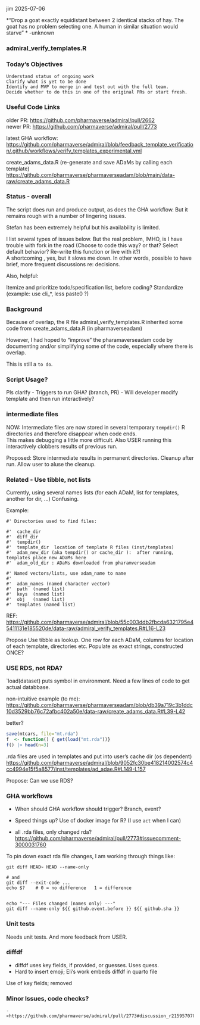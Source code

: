 jim
2025-07-06

*“Drop a goat exactly equidistant between 2 identical stacks of hay. The
goat has no problem selecting one. A human in similar situation would
starve” * -unknown

### admiral_verify_templates.R

### Today’s Objectives

    Understand status of ongoing work
    Clarify what is yet to be done
    Identify and MVP to merge in and test out with the full team.
    Decide whether to do this in one of the original PRs or start fresh.

### Useful Code Links

older PR: <https://github.com/pharmaverse/admiral/pull/2662>  
newer PR: <https://github.com/pharmaverse/admiral/pull/2773>

latest GHA workflow:
<https://github.com/pharmaverse/admiral/blob/feedback_template_verification/.github/workflows/verify_templates_experimental.yml>

create_adams_data.R (re-generate and save ADaMs by calling each
template)
<https://github.com/pharmaverse/pharmaverseadam/blob/main/data-raw/create_adams_data.R>

### Status - overall

The script does run and produce output, as does the GHA workflow. But it
remains rough with a number of lingering issues.

Stefan has been extremely helpful but his availability is limited.

I list several types of issues below. But the real problem, IMHO, is I
have trouble with fork in the road (Choose to code this way? or that?
Select default behavior? Re-write this function or live with it?)  
A shortcoming , yes, but it slows me down. In other words, possible to
have brief, more frequent discussions re: decisions.

Also, helpful:

Itemize and prioritize todo/specification list, before coding?
Standardize (example: use cli\_\*, less paste0 ?)

### Background

Because of overlap, the R file admiral_verify_templates.R inherited some
code from create_adams_data.R (in pharmaverseadam)

However, I had hoped to “improve” the pharamaverseadam code by
documenting and/or simplifying some of the code, especially where there
is overlap.

This is still a `to do`.

### Script Usage?

Pls clarify - Triggers to run GHA? (branch, PR) - Will developer modify
template and then run interactively?

### intermediate files

NOW: Intermediate files are now stored in several temporary `tempdir()`
R directories and therefore disappear when code ends.  
This makes debugging a little more difficult. Also USER running this
interactively clobbers results of previous run.

Proposed: Store intermediate results in permanent directories. Cleanup
after run. Allow user to aluse the cleanup.

### Related - Use tibble, not lists

Currently, using several names lists (for each ADaM, list for templates,
another for dir, …) Confusing.

Example:

    #' Directories used to find files:

    #'  cache_dir
    #'  diff_dir
    #'  tempdir()
    #'  template_dir  location of template R files (inst/templates)
    #'  adam_new_dir (aka tempdir() or cache_dir ):  after running, templates place new ADaMs here
    #'  adam_old_dir : ADaMs downloaded from pharamverseadam

    #' Named vectors/lists, use adam_name to name
    #'
    #'  adam_names (named character vector)
    #'  path  (named list)
    #'  keys  (named list)
    #'  obj   (named list)
    #'  templates (named list)

REF:
<https://github.com/pharmaverse/admiral/blob/55c003ddb2fbcda6321795e45411131e185520de/data-raw/admiral_verify_templates.R#L16-L23>

Propose Use tibble as lookup. One row for each ADaM, columns for
location of each template, directories etc. Populate as exact strings,
constructed ONCE?

### USE RDS, not RDA?

\`load(dataset) puts symbol in environment. Need a few lines of code to
get actual databbase.

non-intuitive example (to me):
<https://github.com/pharmaverse/pharmaverseadam/blob/db39a719c3b1ddc10d3529bb76c72afbc402a50e/data-raw/create_adams_data.R#L39-L42>

better?

``` r
save(mtcars, file="mt.rda")
f  <- function() { get(load("mt.rda"))}
f() |> head(n=3)
```

.rda files are used in templates and put into user’s cache dir (os
dependent)
<https://github.com/pharmaverse/admiral/blob/9052fc30be418214002574c4cc4994e15f5a8577/inst/templates/ad_adae.R#L149-L157>

Propose: Can we use RDS?

### GHA workflows

- When should GHA workflow should trigger? Branch, event?

- Speed things up? Use of docker image for R? (I use `act` when I can)

- all .rda files, only changed rda?
  <https://github.com/pharmaverse/admiral/pull/2773#issuecomment-3000031760>

To pin down exact rda file changes, I am working through things like:

    git diff HEAD~ HEAD --name-only

    # and
    git diff --exit-code ...
    echo $?    # 0 = no difference   1 = difference


    echo "--- Files changed (names only) ---"
    git diff --name-only ${{ github.event.before }} ${{ github.sha }}

### Unit tests

Needs unit tests. And more feedback from USER.

### diffdf

- diffdf uses key fields, if provided, or guesses. Uses quess.
- Hard to insert emoji; Eli’s work embeds diffdf in quarto file

Use of key fields; removed

### Minor Issues, code checks?

    - <https://github.com/pharmaverse/admiral/pull/2773#discussion_r2159570703>
